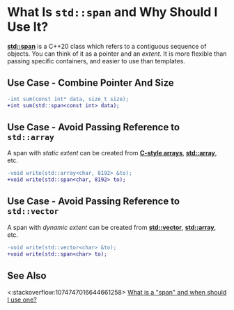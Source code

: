 # What Is `std::span` and Why Should I Use It?

**[std::span](https://en.cppreference.com/w/cpp/container/span)**
is a C++20 class which refers to a contiguous sequence of objects.
You can think of it as a pointer and an *extent*.
It is more flexible than passing specific containers,
and easier to use than templates.

## Use Case - Combine Pointer And Size
```diff
-int sum(const int* data, size_t size);
+int sum(std::span<const int> data);
```

## Use Case - Avoid Passing Reference to `std::array`
A span with *static extent* can be created from
**[C-style arrays](https://en.cppreference.com/w/cpp/language/array)**,
**[std::array](https://en.cppreference.com/w/cpp/container/array)**, etc.
```diff
-void write(std::array<char, 8192> &to);
+void write(std::span<char, 8192> to);
```


## Use Case - Avoid Passing Reference to `std::vector` 
A span with *dynamic extent* can be created from
**[std::vector](https://en.cppreference.com/w/cpp/container/vector)**,
**[std::array](https://en.cppreference.com/w/cpp/container/array)**, etc.
```diff
-void write(std::vector<char> &to);
+void write(std::span<char> to);
```

## See Also
<:stackoverflow:1074747016644661258>
[What is a "span" and when should I use one?](https://stackoverflow.com/q/45723819/5740428)

